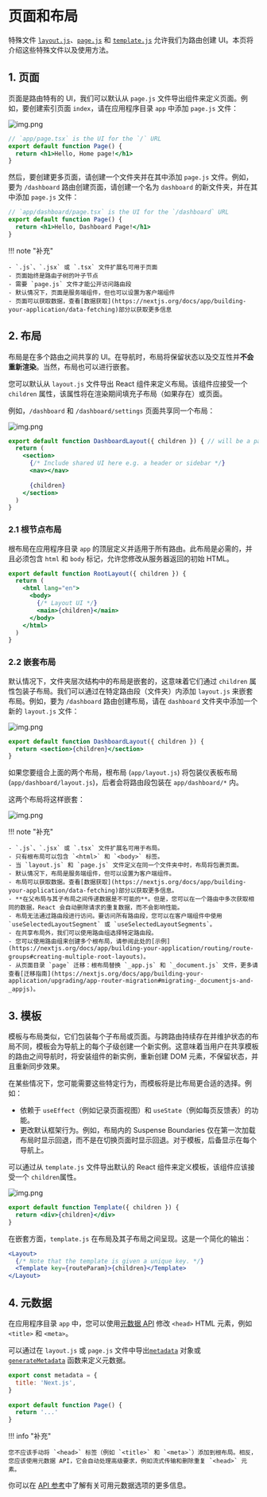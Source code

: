 # 页面和布局

特殊文件 [`layout.js`](https://nextjs.org/docs/app/building-your-application/routing/pages-and-layouts#layouts)、[`page.js`](https://nextjs.org/docs/app/building-your-application/routing/pages-and-layouts#pages) 和 [`template.js`](https://nextjs.org/docs/app/building-your-application/routing/pages-and-layouts#templates) 允许我们为路由创建 UI。本页将介绍这些特殊文件以及使用方法。

## 1. 页面

页面是路由特有的 UI，我们可以默认从 `page.js` 文件导出组件来定义页面。例如，要创建索引页面 `index`，请在应用程序目录 `app` 中添加 `page.js` 文件：

![img.png](../../../images/abrp-01.png)

```jsx linenums="1" title="app/page.tsx"
// `app/page.tsx` is the UI for the `/` URL
export default function Page() {
  return <h1>Hello, Home page!</h1>
}
```

然后，要创建更多页面，请创建一个文件夹并在其中添加 `page.js` 文件。例如，要为 `/dashboard` 路由创建页面，请创建一个名为 `dashboard` 的新文件夹，并在其中添加 `page.js` 文件：

```jsx linenums="1" title="app/dashboard/page.Jsx"
// `app/dashboard/page.tsx` is the UI for the `/dashboard` URL
export default function Page() {
  return <h1>Hello, Dashboard Page!</h1>
}
```

!!! note "补充"
    
    - `.js`、`.jsx` 或 `.tsx` 文件扩展名可用于页面
    - 页面始终是路由子树的叶子节点
    - 需要 `page.js` 文件才能公开访问路由段
    - 默认情况下，页面是服务端组件，但也可以设置为客户端组件
    - 页面可以获取数据，查看[数据获取](https://nextjs.org/docs/app/building-your-application/data-fetching)部分以获取更多信息

## 2. 布局

布局是在多个路由之间共享的 UI。在导航时，布局将保留状态以及交互性并**不会重新渲染**。当然，布局也可以进行嵌套。

您可以默认从 `layout.js` 文件导出 React 组件来定义布局。该组件应接受一个 `children` 属性，该属性将在渲染期间填充子布局（如果存在）或页面。

例如，`/dashboard` 和 `/dashboard/settings` 页面共享同一个布局：

![img.png](../../../images/abrp-03.png)

```jsx linenums="1" title="app/dashboard/layout.jsx"
export default function DashboardLayout({ children }) { // will be a page or nested layout
  return (
    <section>
      {/* Include shared UI here e.g. a header or sidebar */}
      <nav></nav>
 
      {children}
    </section>
  )
}
```

### 2.1 根节点布局

根布局在应用程序目录 `app` 的顶层定义并适用于所有路由。此布局是必需的，并且必须包含 `html` 和 `body` 标记，允许您修改从服务器返回的初始 HTML。

```jsx linenums="1" title="app/layout.js"
export default function RootLayout({ children }) {
  return (
    <html lang="en">
      <body>
        {/* Layout UI */}
        <main>{children}</main>
      </body>
    </html>
  )
}
```

### 2.2 嵌套布局

默认情况下，文件夹层次结构中的布局是嵌套的，这意味着它们通过 `children` 属性包装子布局。我们可以通过在特定路由段（文件夹）内添加 `layout.js` 来嵌套布局。例如，要为 `/dashboard` 路由创建布局，请在 `dashboard` 文件夹中添加一个新的 `layout.js` 文件：

![img.png](../../../images/abrp-04.png)

```jsx linenums="1" title="app/dashboard/layout.js"
export default function DashboardLayout({ children }) {
  return <section>{children}</section>
}
```

如果您要组合上面的两个布局，根布局 (`app/layout.js`) 将包装仪表板布局 (`app/dashboard/layout.js`)，后者会将路由段包装在 `app/dashboard/*` 内。

这两个布局将这样嵌套：

![img.png](../../../images/abrp-05.png)

!!! note "补充"

    - `.js`、`.jsx` 或 `.tsx` 文件扩展名可用于布局。
    - 只有根布局可以包含 `<html>` 和 `<body>` 标签。
    - 当 `layout.js` 和 `page.js` 文件定义在同一个文件夹中时，布局将包裹页面。
    - 默认情况下，布局是服务端组件，但可以设置为客户端组件。
    - 布局可以获取数据。查看[数据获取](https://nextjs.org/docs/app/building-your-application/data-fetching)部分以获取更多信息。
    - **在父布局与其子布局之间传递数据是不可能的**。但是，您可以在一个路由中多次获取相同的数据，React 会自动删除请求的重复数据，而不会影响性能。
    - 布局无法通过路由段进行访问。要访问所有路由段，您可以在客户端组件中使用 `useSelectedLayoutSegment` 或 `useSelectedLayoutSegments`。
    - 在共享布局外，我们可以使用路由组选择特定路由段。
    - 您可以使用路由组来创建多个根布局，请参阅此处的[示例](https://nextjs.org/docs/app/building-your-application/routing/route-groups#creating-multiple-root-layouts)。
    - 从页面目录 `page` 迁移：根布局替换 `_app.js` 和 `_document.js` 文件，更多请查看[迁移指南](https://nextjs.org/docs/app/building-your-application/upgrading/app-router-migration#migrating-_documentjs-and-_appjs)。

## 3. 模板

模板与布局类似，它们包装每个子布局或页面。与跨路由持续存在并维护状态的布局不同，模板会为导航上的每个子级创建一个新实例。这意味着当用户在共享模板的路由之间导航时，将安装组件的新实例，重新创建 DOM 元素，不保留状态，并且重新同步效果。

在某些情况下，您可能需要这些特定行为，而模板将是比布局更合适的选择。例如：

- 依赖于 `useEffect`（例如记录页面视图）和 `useState`（例如每页反馈表）的功能。
- 更改默认框架行为。例如，布局内的 Suspense Boundaries 仅在第一次加载布局时显示回退，而不是在切换页面时显示回退。对于模板，后备显示在每个导航上。

可以通过从 `template.js` 文件导出默认的 React 组件来定义模板，该组件应该接受一个 `children`属性。

![img.png](../../../images/abrp-06.png)

```jsx linenums="1" title="app/template.js"
export default function Template({ children }) {
  return <div>{children}</div>
}
```

在嵌套方面，`template.js` 在布局及其子布局之间呈现。这是一个简化的输出：

```jsx linenums="1"
<Layout>
  {/* Note that the template is given a unique key. */}
  <Template key={routeParam}>{children}</Template>
</Layout>
```

## 4. 元数据

在应用程序目录 `app` 中，您可以使用[元数据 API](https://nextjs.org/docs/app/building-your-application/optimizing/metadata) 修改 `<head>` HTML 元素，例如 `<title>` 和 `<meta>`。

可以通过在 `layout.js` 或 `page.js` 文件中导出[`metadata`](https://nextjs.org/docs/app/api-reference/functions/generate-metadata#the-metadata-object) 对象或 [`generateMetadata`](https://nextjs.org/docs/app/api-reference/functions/generate-metadata#generatemetadata-function) 函数来定义元数据。

```jsx linenums="1" title="app/page.js" 
export const metadata = {
  title: 'Next.js',
}
 
export default function Page() {
  return '...'
}
```

!!! info "补充"

    您不应该手动将 `<head>` 标签（例如 `<title>` 和 `<meta>`）添加到根布局。相反，您应该使用元数据 API，它会自动处理高级要求，例如流式传输和删除重复 `<head>` 元素。


你可以在 [API 参考](https://nextjs.org/docs/app/api-reference/functions/generate-metadata)中了解有关可用元数据选项的更多信息。
